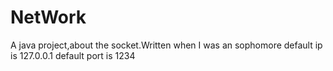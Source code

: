 # NetWork
A java project,about the socket.Written when I was an sophomore
default ip is 127.0.0.1 default port is 1234
